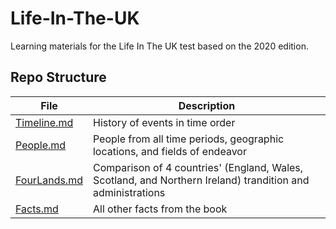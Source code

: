 # Life-In-The-UK
Learning materials for the Life In The UK test based on the 2020 edition.

## Repo Structure

|File|Description|
|-|-|
|[Timeline.md](./Timeline.md)|History of events in time order|
|[People.md](./People.md)|People from all time periods, geographic locations, and fields of endeavor|
|[FourLands.md](./FourLands.md)|Comparison of 4 countries' (England, Wales, Scotland, and Northern Ireland) trandition and administrations|
|[Facts.md](./Facts.md)|All other facts from the book|